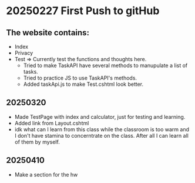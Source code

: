 # 20250227 First Push to gitHub
## The website contains:

- Index
- Privacy
- Test => Currently test the functions and thoughts here.
  - Tried to make TaskAPI have several methods to manupulate a list of tasks.
  - Tried to practice JS to use TaskAPI's methods.
  - Added taskApi.js to make Test.cshtml look better.

## 20250320

- Made TestPage with index and calculator, just for testing and learning.
- Added link from Layout.cshtml
- idk what can I learn from this class while the classroom is too warm and I don't have stamina to concerntrate on the class. After all I can learn all of them by myself.

## 20250410

- Make a section for the hw